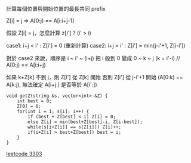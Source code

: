 計算每個位置與開始位置的最長共同 prefix

Z[i] = j => A[0:j) == A[i:i+j-1]

假設 Z[i] = j，怎麼計算 z[i'] ?  (i' > i)

case1: i+j < i' : Z[i'] = 0 (重新計算)
case2: i+j > i' : Z[i'] = min(j-i'+1, Z[i-i'])

對於 case2 來說，順序是 i ~ i' ~ (i+j)
把 i 般到 0 變成 0 ~ k ~ j (k = i'-i) // A[0:j) == A[i:i+j)

如果 k+Z[k] 不到 j，則 Z[i'] 從 Z[k] 開始
否則 Z[i'] 從 j-i'+1 開始 (A[0:k) == A[k:j), 無法確定 A[i+j:] 是否等於 A[i':])

```cpp=
void getZ(string &s, vector<int> &Z) {
    int best = 0;
    Z[0] = 0;
    for(int i = 1; s[i]; i++) {
        if (best + Z[best] < i) Z[i] = 0;
        else Z[i] = min(best+Z[best]-i, Z[i-best]);
        while(s[i+Z[i]] == s[Z[i]]) Z[i]++;
        if(i+Z[i] > best+Z[best]) best = i;
    }
}
```
[leetcode 3303](https://leetcode.com/problems/find-the-occurrence-of-first-almost-equal-substring/description/)
